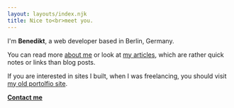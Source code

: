 ```yaml
---
layout: layouts/index.njk
title: Nice to<br>meet you.
---
```




I'm __Benedikt__, a web developer based in Berlin, Germany.

You can read more [about me](about/) or look at [my articles](notes/), which are rather quick notes or links than blog posts.

If you are interested in sites I built, when I was freelancing, you should visit [my old portolfio site](http://via.benedikt.gr/).


__[Contact me](mailto:mail@benedikt.gr)__
